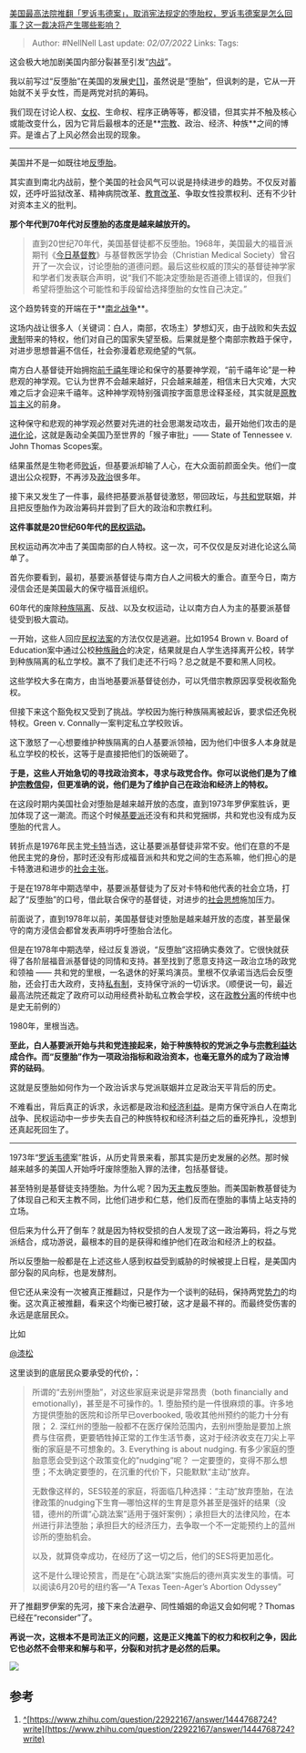 [美国最高法院推翻「罗诉韦德案」，取消宪法规定的堕胎权，罗诉韦德案是怎么回事？这一裁决将产生哪些影响？](https://www.zhihu.com/question/539465390/answer/2543668104)

>Author: #NellNell 
>Last update: *02/07/2022* 
>Links: 
>Tags: 
  

这会极大地加剧美国内部分裂甚至引发“[内战](https://www.zhihu.com/search?q=%E5%86%85%E6%88%98&search_source=Entity&hybrid_search_source=Entity&hybrid_search_extra=%7B%22sourceType%22%3A%22answer%22%2C%22sourceId%22%3A2543668104%7D)”。

我以前写过“反堕胎”在美国的发展史[[1]](#ref_1)，虽然说是“堕胎”，但讽刺的是，它从一开始就不关乎女性，而是两党对抗的筹码。

我们现在讨论人权、[女权](https://www.zhihu.com/search?q=%E5%A5%B3%E6%9D%83&search_source=Entity&hybrid_search_source=Entity&hybrid_search_extra=%7B%22sourceType%22%3A%22answer%22%2C%22sourceId%22%3A2543668104%7D)、生命权、程序正确等等，都没错，但其实并不触及核心或能改变什么，因为它背后最根本的还是**[宗教](https://www.zhihu.com/search?q=%E5%AE%97%E6%95%99&search_source=Entity&hybrid_search_source=Entity&hybrid_search_extra=%7B%22sourceType%22%3A%22answer%22%2C%22sourceId%22%3A2543668104%7D)、政治、经济、种族**之间的博弈。是谁占了上风必然会出现的现象。

---

美国并不是一如既往地[反堕胎](https://www.zhihu.com/search?q=%E5%8F%8D%E5%A0%95%E8%83%8E&search_source=Entity&hybrid_search_source=Entity&hybrid_search_extra=%7B%22sourceType%22%3A%22answer%22%2C%22sourceId%22%3A2543668104%7D)。

其实直到南北内战前，整个美国的社会风气可以说是持续进步的趋势。不仅反对蓄奴，还呼吁监狱改革、精神病院改革、[教育改革](https://www.zhihu.com/search?q=%E6%95%99%E8%82%B2%E6%94%B9%E9%9D%A9&search_source=Entity&hybrid_search_source=Entity&hybrid_search_extra=%7B%22sourceType%22%3A%22answer%22%2C%22sourceId%22%3A2543668104%7D)、争取女性投票权利、还有不少针对资本主义的批判。

**那个年代到70年代对反堕胎的态度是越来越放开的。**

> 直到20世纪70年代，美国基督徒都不反堕胎。1968年，美国最大的福音派期刊《[今日基督教](https://www.zhihu.com/search?q=%E4%BB%8A%E6%97%A5%E5%9F%BA%E7%9D%A3%E6%95%99&search_source=Entity&hybrid_search_source=Entity&hybrid_search_extra=%7B%22sourceType%22%3A%22answer%22%2C%22sourceId%22%3A2543668104%7D)》与基督教医学协会（Christian Medical Society）曾召开了一次会议，讨论堕胎的道德问题。最后这些权威的顶尖的基督徒神学家和学者们发表联合声明，说“我们不能决定堕胎是否道德上错误的，但我们希望将堕胎这个可能性和手段留给选择堕胎的女性自己决定。”

这个趋势转变的开端在于**[南北战争](https://www.zhihu.com/search?q=%E5%8D%97%E5%8C%97%E6%88%98%E4%BA%89&search_source=Entity&hybrid_search_source=Entity&hybrid_search_extra=%7B%22sourceType%22%3A%22answer%22%2C%22sourceId%22%3A2543668104%7D)**。

这场内战让很多人（关键词：白人，南部，农场主）梦想幻灭，由于战败和失去[奴隶制](https://www.zhihu.com/search?q=%E5%A5%B4%E9%9A%B6%E5%88%B6&search_source=Entity&hybrid_search_source=Entity&hybrid_search_extra=%7B%22sourceType%22%3A%22answer%22%2C%22sourceId%22%3A2543668104%7D)带来的特权，他们对自己的国家失望至极。后果就是整个南部宗教趋于保守，对进步思想普遍不信任，社会弥漫着悲观绝望的气氛。

南方白人基督徒开始拥抱[前千禧年](https://www.zhihu.com/search?q=%E5%89%8D%E5%8D%83%E7%A6%A7%E5%B9%B4&search_source=Entity&hybrid_search_source=Entity&hybrid_search_extra=%7B%22sourceType%22%3A%22answer%22%2C%22sourceId%22%3A2543668104%7D)理论和保守的基要神学观，“前千禧年论”是一种悲观的神学观。它认为世界不会越来越好，只会越来越差，相信末日大灾难，大灾难之后才会迎来千禧年。这种神学观特别强调按字面意思诠释圣经，其实就是[原教旨主义](https://www.zhihu.com/search?q=%E5%8E%9F%E6%95%99%E6%97%A8%E4%B8%BB%E4%B9%89&search_source=Entity&hybrid_search_source=Entity&hybrid_search_extra=%7B%22sourceType%22%3A%22answer%22%2C%22sourceId%22%3A2543668104%7D)的前身。

这种保守和悲观的神学观必然要对先进的社会思潮发动攻击，最开始他们攻击的是[进化论](https://www.zhihu.com/search?q=%E8%BF%9B%E5%8C%96%E8%AE%BA&search_source=Entity&hybrid_search_source=Entity&hybrid_search_extra=%7B%22sourceType%22%3A%22answer%22%2C%22sourceId%22%3A2543668104%7D)，这就是轰动全美国乃至世界的「猴子审批」—— State of Tennessee v. John Thomas Scopes案。

结果虽然是生物老师[败诉](https://www.zhihu.com/search?q=%E8%B4%A5%E8%AF%89&search_source=Entity&hybrid_search_source=Entity&hybrid_search_extra=%7B%22sourceType%22%3A%22answer%22%2C%22sourceId%22%3A2543668104%7D)，但基要派却输了人心，在大众面前颜面全失。他们一度退出公众视野，不再涉及[政治](https://www.zhihu.com/search?q=%E6%94%BF%E6%B2%BB&search_source=Entity&hybrid_search_source=Entity&hybrid_search_extra=%7B%22sourceType%22%3A%22answer%22%2C%22sourceId%22%3A2543668104%7D)很多年。

接下来又发生了一件事，最终把基要派基督徒激怒，带回政坛，与[共和党](https://www.zhihu.com/search?q=%E5%85%B1%E5%92%8C%E5%85%9A&search_source=Entity&hybrid_search_source=Entity&hybrid_search_extra=%7B%22sourceType%22%3A%22answer%22%2C%22sourceId%22%3A2543668104%7D)联姻，并且把反堕胎作为政治筹码并尝到了巨大的政治和宗教红利。

**这件事就是20世纪60年代的[民权运动](https://www.zhihu.com/search?q=%E6%B0%91%E6%9D%83%E8%BF%90%E5%8A%A8&search_source=Entity&hybrid_search_source=Entity&hybrid_search_extra=%7B%22sourceType%22%3A%22answer%22%2C%22sourceId%22%3A2543668104%7D)。**

民权运动再次冲击了美国南部的白人特权。这一次，可不仅仅是反对进化论这么简单了。

首先你要看到，最初，基要派基督徒与南方白人之间极大的重合。直至今日，南方浸信会还是美国最大的保守福音派组织。

60年代的废除[种族隔离](https://www.zhihu.com/search?q=%E7%A7%8D%E6%97%8F%E9%9A%94%E7%A6%BB&search_source=Entity&hybrid_search_source=Entity&hybrid_search_extra=%7B%22sourceType%22%3A%22answer%22%2C%22sourceId%22%3A2543668104%7D)、反战、以及女权运动，让以南方白人为主的基要派基督徒受到极大震动。

一开始，这些人回应[民权法案](https://www.zhihu.com/search?q=%E6%B0%91%E6%9D%83%E6%B3%95%E6%A1%88&search_source=Entity&hybrid_search_source=Entity&hybrid_search_extra=%7B%22sourceType%22%3A%22answer%22%2C%22sourceId%22%3A2543668104%7D)的方法仅仅是逃避。比如1954 Brown v. Board of Education案中通过公校[种族融合](https://www.zhihu.com/search?q=%E7%A7%8D%E6%97%8F%E8%9E%8D%E5%90%88&search_source=Entity&hybrid_search_source=Entity&hybrid_search_extra=%7B%22sourceType%22%3A%22answer%22%2C%22sourceId%22%3A2543668104%7D)的决定，结果就是白人学生选择离开公校，转学到种族隔离的私立学校。赢不了我们走还不行吗？总之就是不要和黑人同校。

这些学校大多在南方，由当地基要派基督徒创办，可以凭借宗教原因享受税收豁免权。

但接下来这个豁免权又受到了挑战。学校因为施行种族隔离被起诉，要求偿还免税特权。Green v. Connally一案判定私立学校败诉。

这下激怒了一心想要维护种族隔离的白人基要派领袖，因为他们中很多人本身就是私立学校的校长，这等于是直接把他们的饭碗砸了。

**于是，这些人开始急切的寻找政治资本，寻求与政党合作。你可以说他们是为了维护[宗教信仰](https://www.zhihu.com/search?q=%E5%AE%97%E6%95%99%E4%BF%A1%E4%BB%B0&search_source=Entity&hybrid_search_source=Entity&hybrid_search_extra=%7B%22sourceType%22%3A%22answer%22%2C%22sourceId%22%3A2543668104%7D)，但更准确的说，他们是为了维护自己在政治和经济上的特权。**

在这段时期内美国社会对堕胎是越来越开放的态度，直到1973年罗伊案胜诉，更加体现了这一潮流。而这个时候[基要派](https://www.zhihu.com/search?q=%E5%9F%BA%E8%A6%81%E6%B4%BE&search_source=Entity&hybrid_search_source=Entity&hybrid_search_extra=%7B%22sourceType%22%3A%22answer%22%2C%22sourceId%22%3A2543668104%7D)还没有和共和党捆绑，共和党也没有成为反堕胎的代言人。

转折点是1976年民主党[卡特](https://www.zhihu.com/search?q=%E5%8D%A1%E7%89%B9&search_source=Entity&hybrid_search_source=Entity&hybrid_search_extra=%7B%22sourceType%22%3A%22answer%22%2C%22sourceId%22%3A2543668104%7D)当选，这让基要派基督徒非常不安。他们在意的不是他民主党的身份，那时还没有形成福音派和共和党之间的生态系嘛，他们担心的是卡特激进和进步的[社会主张](https://www.zhihu.com/search?q=%E7%A4%BE%E4%BC%9A%E4%B8%BB%E5%BC%A0&search_source=Entity&hybrid_search_source=Entity&hybrid_search_extra=%7B%22sourceType%22%3A%22answer%22%2C%22sourceId%22%3A2543668104%7D)。

于是在1978年中期选举中，基要派基督徒为了反对卡特和他代表的社会立场，打起了“反堕胎”的口号，借此联合保守的基督徒，对进步的[社会思想](https://www.zhihu.com/search?q=%E7%A4%BE%E4%BC%9A%E6%80%9D%E6%83%B3&search_source=Entity&hybrid_search_source=Entity&hybrid_search_extra=%7B%22sourceType%22%3A%22answer%22%2C%22sourceId%22%3A2543668104%7D)施加压力。

前面说了，直到1978年以前，美国基督徒对堕胎是越来越开放的态度，甚至最保守的南方浸信会都曾发表声明呼吁堕胎合法化。

但是在1978年中期选举，经过反复游说，“反堕胎”这招确实奏效了。它很快就获得了各阶层福音派基督徒的同情和支持。甚至找到了愿意支持这一政治立场的政党和领袖 —— 共和党的里根，一名退休的好莱坞演员。里根不仅承诺当选后会反堕胎，还会打击大政府，支持[私有制](https://www.zhihu.com/search?q=%E7%A7%81%E6%9C%89%E5%88%B6&search_source=Entity&hybrid_search_source=Entity&hybrid_search_extra=%7B%22sourceType%22%3A%22answer%22%2C%22sourceId%22%3A2543668104%7D)，支持保守派的一切诉求。（顺便说一句，最近最高法院还裁定了政府可以动用经费补助私立教会学校，这在[政教分离](https://www.zhihu.com/search?q=%E6%94%BF%E6%95%99%E5%88%86%E7%A6%BB&search_source=Entity&hybrid_search_source=Entity&hybrid_search_extra=%7B%22sourceType%22%3A%22answer%22%2C%22sourceId%22%3A2543668104%7D)的传统中也是史无前例的）

1980年，里根当选。

**至此，白人基要派开始与共和党连接起来，始于种族特权的党派之争与[宗教利益](https://www.zhihu.com/search?q=%E5%AE%97%E6%95%99%E5%88%A9%E7%9B%8A&search_source=Entity&hybrid_search_source=Entity&hybrid_search_extra=%7B%22sourceType%22%3A%22answer%22%2C%22sourceId%22%3A2543668104%7D)达成合作。而“反堕胎”作为一项政治指标和政治资本，也毫无意外的成为了政治博弈的砝码**。

这就是反堕胎如何作为一个政治诉求与党派联姻并立足政治天平背后的历史。

不难看出，背后真正的诉求，永远都是政治和[经济利益](https://www.zhihu.com/search?q=%E7%BB%8F%E6%B5%8E%E5%88%A9%E7%9B%8A&search_source=Entity&hybrid_search_source=Entity&hybrid_search_extra=%7B%22sourceType%22%3A%22answer%22%2C%22sourceId%22%3A2543668104%7D)。是南方保守派白人在南北战争、民权运动中一步步失去自己的种族特权和经济利益之后的垂死挣扎，没想到还真起死回生了。

---

1973年“[罗诉韦德](https://www.zhihu.com/search?q=%E7%BD%97%E8%AF%89%E9%9F%A6%E5%BE%B7&search_source=Entity&hybrid_search_source=Entity&hybrid_search_extra=%7B%22sourceType%22%3A%22answer%22%2C%22sourceId%22%3A2543668104%7D)案”胜诉，从历史背景来看，那其实是历史发展的必然。那时候越来越多的美国人开始呼吁废除堕胎入罪的法律，包括基督徒。

甚至特别是基督徒支持堕胎。为什么呢？因为[天主教](https://www.zhihu.com/search?q=%E5%A4%A9%E4%B8%BB%E6%95%99&search_source=Entity&hybrid_search_source=Entity&hybrid_search_extra=%7B%22sourceType%22%3A%22answer%22%2C%22sourceId%22%3A2543668104%7D)反堕胎。而美国新教基督徒为了体现自己和天主教不同，比他们进步和仁慈，他们反而在堕胎的事情上站支持的立场。

但后来为什么开了倒车？就是因为特权受损的白人发现了这一政治筹码，将之与党派结合，成功游说，最根本的目的是获得和维护他们在政治和经济上的权益。

所以反堕胎一般都是在上述这些人感到权益受到威胁的时候被提上日程，是美国内部分裂的风向标，也是发酵剂。

但它还从来没有一次被真正推翻过，只是作为一个谈判的砝码，保持两党[势力](https://www.zhihu.com/search?q=%E5%8A%BF%E5%8A%9B&search_source=Entity&hybrid_search_source=Entity&hybrid_search_extra=%7B%22sourceType%22%3A%22answer%22%2C%22sourceId%22%3A2543668104%7D)的均衡。这次真正被推翻，看来这个均衡已被打破，这才是最不祥的。而最终受伤害的永远是底层民众。

比如

[@漆松](//www.zhihu.com/people/8f2b83059a202c231f94853b03c63e30)

这里谈到的底层民众要承受的代价，：

> 所谓的“去别州堕胎”，对这些家庭来说是非常昂贵（both financially and emotionally)，甚至是不可操作的。1. 堕胎预约是一件很麻烦的事。许多地方提供堕胎的医院和诊所早已overbooked, 吸收其他州预约的能力十分有限； 2. 深红州的堕胎一般都不在医疗保险范围内，去别州堕胎是要加上旅费与住宿费，更要牺牲掉正常的工作生活节奏，这对于经济收支在刀尖上平衡的家庭是不可想象的。3. Everything is about nudging. 有多少家庭的堕胎意愿会受到这个政策变化的”nudging”呢？ 一定要堕的，变得不那么想堕；不太确定要堕的，在沉重的代价下，只能默默“主动”放弃。  
>   
> 无数像这样的，SES较差的家庭，将面临几种选择：“主动”放弃堕胎，在法律政策的nudging下生育—哪怕这样的生育是意外甚至是强奸的结果（没错，德州的所谓“心跳法案”适用于强奸案例）；承担巨大的法律风险，在本州进行非法堕胎；承担巨大的经济压力，去争取一个不一定能预约上的蓝州诊所的堕胎机会。  
>   
> 以及，就算侥幸成功，在经历了这一切之后，他们的SES将更加恶化。  
>   
> 这不是什么理论预言，而是在“心跳法案”实施后的德州真实发生的事情。可以阅读6月20号的纽约客—“A Texas Teen-Ager’s Abortion Odyssey”

开了推翻罗伊案的先河，接下来合法避孕、同性婚姻的命运又会如何呢？Thomas已经在“reconsider”了。

**再说一次，这根本不是司法正义的问题，这是正义掩盖下的权力和权利之争，因此它也必然不会带来和解与和平，分裂和对抗才是必然的后果。**

![](https://pica.zhimg.com/50/v2-d14aa87b6a1c6969cecf1c13334bd59e_720w.jpg?source=1940ef5c)

## 参考

1.  [^](#ref_1_0)[https://www.zhihu.com/question/22922167/answer/1444768724?write](https://www.zhihu.com/question/22922167/answer/1444768724?write)